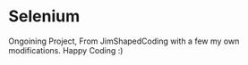 # Selenium

Ongoining Project, From JimShapedCoding with a few my own modifications.
Happy Coding :)